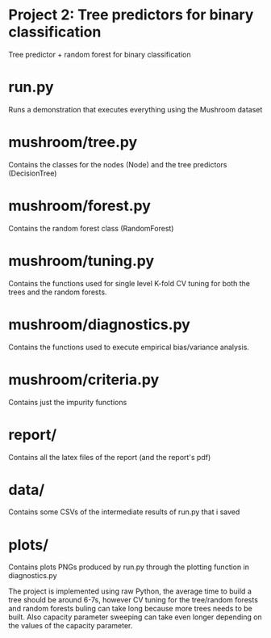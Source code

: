 # Project 2: Tree predictors for binary classification
Tree predictor + random forest for binary classification

# run.py 
Runs a demonstration that executes everything using the Mushroom dataset
# mushroom/tree.py
Contains the classes for the nodes (Node) and the tree predictors (DecisionTree)
# mushroom/forest.py
Contains the random forest class (RandomForest)
# mushroom/tuning.py
Contains the functions used for single level K-fold CV tuning for both the trees and the random forests.
# mushroom/diagnostics.py
Contains the functions used to execute empirical bias/variance analysis.
# mushroom/criteria.py
Contains just the impurity functions
# report/
Contains all the latex files of the report (and the report's pdf)
# data/
Contains some CSVs of the intermediate results of run.py that i saved
# plots/
Contains plots PNGs produced by run.py through the plotting function in diagnostics.py

The project is implemented using raw Python, the average time to build a tree should be around 6-7s, 
however CV tuning for the tree/random forests and random forests buling can take long because more 
trees needs to be built. Also capacity parameter sweeping can take even longer depending on the values
of the capacity parameter.
